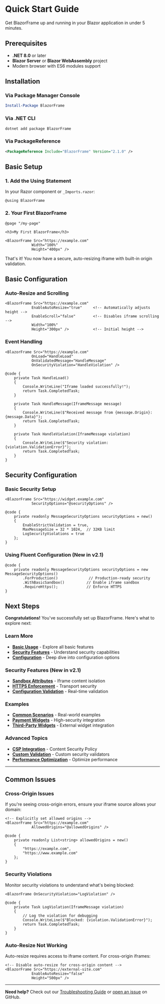 # Quick Start Guide

Get BlazorFrame up and running in your Blazor application in under 5 minutes.

## Prerequisites

- **.NET 8.0** or later
- **Blazor Server** or **Blazor WebAssembly** project
- Modern browser with ES6 modules support

## Installation

### Via Package Manager Console
```powershell
Install-Package BlazorFrame
```

### Via .NET CLI
```bash
dotnet add package BlazorFrame
```

### Via PackageReference
```xml
<PackageReference Include="BlazorFrame" Version="2.1.0" />
```

## Basic Setup

### 1. Add the Using Statement

In your Razor component or `_Imports.razor`:

```razor
@using BlazorFrame
```

### 2. Your First BlazorFrame

```razor
@page "/my-page"

<h3>My First BlazorFrame</h3>

<BlazorFrame Src="https://example.com" 
            Width="100%" 
            Height="400px" />
```

That's it! You now have a secure, auto-resizing iframe with built-in origin validation.

## Basic Configuration

### Auto-Resize and Scrolling

```razor
<BlazorFrame Src="https://example.com"
            EnableAutoResize="true"     <!-- Automatically adjusts height -->
            EnableScroll="false"        <!-- Disables iframe scrolling -->
            Width="100%"
            Height="300px" />           <!-- Initial height -->
```

### Event Handling

```razor
<BlazorFrame Src="https://example.com"
            OnLoad="HandleLoad"
            OnValidatedMessage="HandleMessage"
            OnSecurityViolation="HandleViolation" />

@code {
    private Task HandleLoad()
    {
        Console.WriteLine("Iframe loaded successfully!");
        return Task.CompletedTask;
    }

    private Task HandleMessage(IframeMessage message)
    {
        Console.WriteLine($"Received message from {message.Origin}: {message.Data}");
        return Task.CompletedTask;
    }

    private Task HandleViolation(IframeMessage violation)
    {
        Console.WriteLine($"Security violation: {violation.ValidationError}");
        return Task.CompletedTask;
    }
}
```

## Security Configuration

### Basic Security Setup

```razor
<BlazorFrame Src="https://widget.example.com"
            SecurityOptions="@securityOptions" />

@code {
    private readonly MessageSecurityOptions securityOptions = new()
    {
        EnableStrictValidation = true,
        MaxMessageSize = 32 * 1024,  // 32KB limit
        LogSecurityViolations = true
    };
}
```

### Using Fluent Configuration (New in v2.1)

```razor
@code {
    private readonly MessageSecurityOptions securityOptions = new MessageSecurityOptions()
        .ForProduction()              // Production-ready security
        .WithBasicSandbox()          // Enable iframe sandbox
        .RequireHttps();             // Enforce HTTPS
}
```

## Next Steps

**Congratulations!** You've successfully set up BlazorFrame. Here's what to explore next:

### Learn More
- [**Basic Usage**](basic-usage.md) - Explore all basic features
- [**Security Features**](../security/overview.md) - Understand security capabilities
- [**Configuration**](../configuration/security-options.md) - Deep dive into configuration options

### Security Features (New in v2.1)
- [**Sandbox Attributes**](../security/sandbox.md) - Iframe content isolation
- [**HTTPS Enforcement**](../security/https-enforcement.md) - Transport security
- [**Configuration Validation**](../security/configuration-validation.md) - Real-time validation

### Examples
- [**Common Scenarios**](../examples/common-scenarios.md) - Real-world examples
- [**Payment Widgets**](../examples/payment-widgets.md) - High-security integration
- [**Third-Party Widgets**](../examples/third-party-widgets.md) - External widget integration

### Advanced Topics
- [**CSP Integration**](../csp/overview.md) - Content Security Policy
- [**Custom Validation**](../advanced/custom-validation.md) - Custom security validators
- [**Performance Optimization**](../advanced/performance.md) - Optimize performance

---

## Common Issues

### Cross-Origin Issues
If you're seeing cross-origin errors, ensure your iframe source allows your domain:

```razor
<!-- Explicitly set allowed origins -->
<BlazorFrame Src="https://example.com"
            AllowedOrigins="@allowedOrigins" />

@code {
    private readonly List<string> allowedOrigins = new()
    {
        "https://example.com",
        "https://www.example.com"
    };
}
```

### Security Violations
Monitor security violations to understand what's being blocked:

```razor
<BlazorFrame OnSecurityViolation="LogViolation" />

@code {
    private Task LogViolation(IframeMessage violation)
    {
        // Log the violation for debugging
        Console.WriteLine($"Blocked: {violation.ValidationError}");
        return Task.CompletedTask;
    }
}
```

### Auto-Resize Not Working
Auto-resize requires access to iframe content. For cross-origin iframes:

```razor
<!-- Disable auto-resize for cross-origin content -->
<BlazorFrame Src="https://external-site.com"
            EnableAutoResize="false"
            Height="500px" />
```

---

**Need help?** Check out our [Troubleshooting Guide](../advanced/troubleshooting.md) or [open an issue](https://github.com/Tim-Maes/BlazorFrame/issues) on GitHub.
